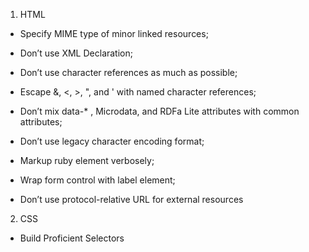 1. HTML

* Specify MIME type of minor linked resources;

* Don’t use XML Declaration;

* Don’t use character references as much as possible;

* Escape &, <, >, ", and ' with named character references;

* Don’t mix data-* , Microdata, and RDFa Lite attributes with common attributes;

* Don’t use legacy character encoding format;

* Markup ruby element verbosely;

* Wrap form control with label element;

* Don’t use protocol-relative URL for external resources

2. CSS

* Build Proficient Selectors
